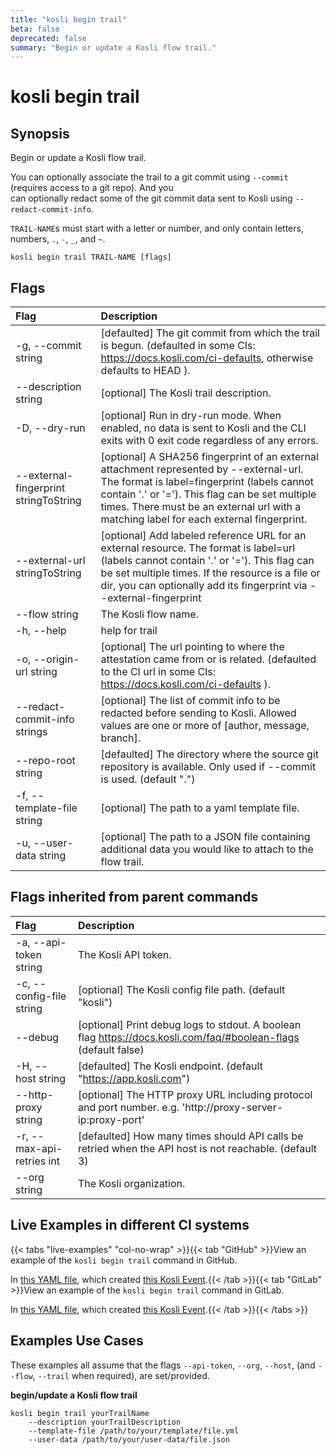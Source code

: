 ```yaml
---
title: "kosli begin trail"
beta: false
deprecated: false
summary: "Begin or update a Kosli flow trail."
---
```


# kosli begin trail

## Synopsis

Begin or update a Kosli flow trail.

You can optionally associate the trail to a git commit using `--commit` (requires access to a git repo). And you  
can optionally redact some of the git commit data sent to Kosli using `--redact-commit-info`.

`TRAIL-NAME`s must start with a letter or number, and only contain letters, numbers, `.`, `-`, `_`, and `~`.


```shell
kosli begin trail TRAIL-NAME [flags]
```

## Flags
| Flag | Description |
| :--- | :--- |
|    -g, --commit string  |  [defaulted] The git commit from which the trail is begun. (defaulted in some CIs: https://docs.kosli.com/ci-defaults, otherwise defaults to HEAD ).  |
|        --description string  |  [optional] The Kosli trail description.  |
|    -D, --dry-run  |  [optional] Run in dry-run mode. When enabled, no data is sent to Kosli and the CLI exits with 0 exit code regardless of any errors.  |
|        --external-fingerprint stringToString  |  [optional] A SHA256 fingerprint of an external attachment represented by --external-url. The format is label=fingerprint (labels cannot contain '.' or '='). This flag can be set multiple times. There must be an external url with a matching label for each external fingerprint.  |
|        --external-url stringToString  |  [optional] Add labeled reference URL for an external resource. The format is label=url (labels cannot contain '.' or '='). This flag can be set multiple times. If the resource is a file or dir, you can optionally add its fingerprint via --external-fingerprint  |
|        --flow string  |  The Kosli flow name.  |
|    -h, --help  |  help for trail  |
|    -o, --origin-url string  |  [optional] The url pointing to where the attestation came from or is related. (defaulted to the CI url in some CIs: https://docs.kosli.com/ci-defaults ).  |
|        --redact-commit-info strings  |  [optional] The list of commit info to be redacted before sending to Kosli. Allowed values are one or more of [author, message, branch].  |
|        --repo-root string  |  [defaulted] The directory where the source git repository is available. Only used if --commit is used. (default ".")  |
|    -f, --template-file string  |  [optional] The path to a yaml template file.  |
|    -u, --user-data string  |  [optional] The path to a JSON file containing additional data you would like to attach to the flow trail.  |


## Flags inherited from parent commands
| Flag | Description |
| :--- | :--- |
|    -a, --api-token string  |  The Kosli API token.  |
|    -c, --config-file string  |  [optional] The Kosli config file path. (default "kosli")  |
|        --debug  |  [optional] Print debug logs to stdout. A boolean flag https://docs.kosli.com/faq/#boolean-flags (default false)  |
|    -H, --host string  |  [defaulted] The Kosli endpoint. (default "https://app.kosli.com")  |
|        --http-proxy string  |  [optional] The HTTP proxy URL including protocol and port number. e.g. 'http://proxy-server-ip:proxy-port'  |
|    -r, --max-api-retries int  |  [defaulted] How many times should API calls be retried when the API host is not reachable. (default 3)  |
|        --org string  |  The Kosli organization.  |


## Live Examples in different CI systems

{{< tabs "live-examples" "col-no-wrap" >}}{{< tab "GitHub" >}}View an example of the `kosli begin trail` command in GitHub.

In [this YAML file](https://app.kosli.com/api/v2/livedocs/cyber-dojo/yaml?ci=github&command=kosli+begin+trail), which created [this Kosli Event](https://app.kosli.com/api/v2/livedocs/cyber-dojo/event?ci=github&command=kosli+begin+trail).{{< /tab >}}{{< tab "GitLab" >}}View an example of the `kosli begin trail` command in GitLab.

In [this YAML file](https://app.kosli.com/api/v2/livedocs/cyber-dojo/yaml?ci=gitlab&command=kosli+begin+trail), which created [this Kosli Event](https://app.kosli.com/api/v2/livedocs/cyber-dojo/event?ci=gitlab&command=kosli+begin+trail).{{< /tab >}}{{< /tabs >}}

## Examples Use Cases

These examples all assume that the flags  `--api-token`, `--org`, `--host`, (and `--flow`, `--trail` when required), are set/provided. 

**begin/update a Kosli flow trail**

```shell
kosli begin trail yourTrailName 
	--description yourTrailDescription 
	--template-file /path/to/your/template/file.yml 
	--user-data /path/to/your/user-data/file.json 
```

